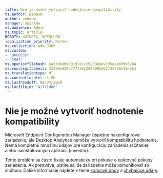 ```yaml
---
title: Nie je možné vytvoriť hodnotenie kompatibility
ms.author: pebaum
author: pebaum
manager: mnirkhe
ms.audience: Admin
ms.topic: article
ROBOTS: NOINDEX, NOFOLLOW
localization_priority: Normal
ms.collection: Adm_O365
ms.custom:
- "9000655"
- "2503"
ms.openlocfilehash: e433068b9001958c7c923388e9cd5eeabf095284
ms.sourcegitcommit: 317eeed39c7777a922442992d67733726c41d9e1
ms.translationtype: MT
ms.contentlocale: sk-SK
ms.lasthandoff: 02/04/2020
ms.locfileid: "41771086"
---
```

# <a name="cant-create-a-compatibility-assessment"></a>Nie je možné vytvoriť hodnotenie kompatibility

Microsoft Endpoint Configuration Manager úspešne nakonfiguroval zariadenie, ale Desktop Analytics nemôže vytvoriť kompatibilitu hodnotenie. Nemá kompletnú množinu údajov pre konfiguráciu zariadenia (sčítanie) alebo nainštalovaných aplikácií (inventár).

Tento problém sa často fixuje automaticky pri pokuse o opätovné pokusy zariadenia. Ak pretrváva, uistite sa, že zariadenie môže komunikovať so službou. Ďalšie informácie nájdete v téme [koncové body](https://docs.microsoft.com/configmgr/desktop-analytics/enable-data-sharing#endpoints) a [chýbajúce údaje](https://docs.microsoft.com/configmgr/desktop-analytics/monitor-connection-health#missing-data).
